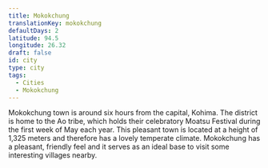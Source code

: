 ```yaml
---
title: Mokokchung
translationKey: mokokchung
defaultDays: 2
latitude: 94.5
longitude: 26.32
draft: false
id: city
type: city
tags:
  - Cities
  - Mokokchung
---
```

Mokokchung town is around six hours from the capital, Kohima. The district is home to the Ao tribe, which holds their celebratory Moatsu Festival during the first week of May each year. This pleasant town is located at a height of 1,325 meters and therefore has a lovely temperate climate. Mokokchung has a pleasant, friendly feel and it serves as an ideal base to visit some interesting villages nearby.